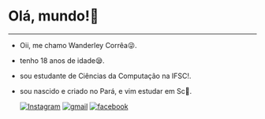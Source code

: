 # Olá, mundo!👋
---
* Oii, me chamo Wanderley Corrêa😜.
* tenho 18 anos de idade😪.
* sou estudante de Ciências da Computação na IFSC!.
* sou nascido e criado no Pará, e vim estudar em Sc🛫.


    <!-- Links -->
    [![Instagram](https://img.shields.io/badge/Instagram-E4405F?style=for-the-badge&logo=instagram&logoColor=white)](https://www.instagram.com/4ndre_correa/)
  [![gmail](https://img.shields.io/badge/Gmail-D14836?style=for-the-badge&logo=gmail&logoColor=white)](https://mail.google.com/mail/u/2/#inbox)
  [![facebook](https://img.shields.io/badge/Facebook-1877F2?style=for-the-badge&logo=facebook&logoColor=white)](https://www.facebook.com/profile.php?=100030391112603)

